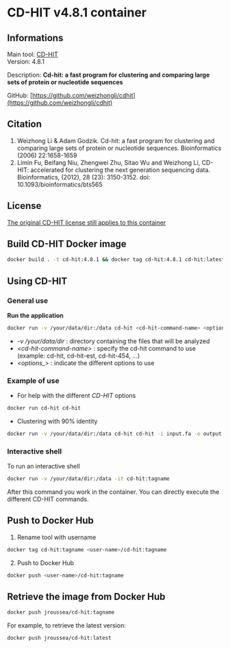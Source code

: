 # CD-HIT v4.8.1 container

## Informations

Main tool: [CD-HIT](https://sites.google.com/view/cd-hit) \
Version: 4.8.1

Description: **Cd-hit: a fast program for clustering and comparing large sets of protein or nucleotide sequences**

GitHub: [https://github.com/weizhongli/cdhit](https://github.com/weizhongli/cdhit) 

## Citation

1. Weizhong Li & Adam Godzik. Cd-hit: a fast program for clustering and comparing large sets of protein or nucleotide sequences. Bioinformatics (2006) 22:1658-1659 
2. Limin Fu, Beifang Niu, Zhengwei Zhu, Sitao Wu and Weizhong Li, CD-HIT: accelerated for clustering the next generation sequencing data. Bioinformatics, (2012), 28 (23): 3150-3152. doi: 10.1093/bioinformatics/bts565

## License

[The original CD-HIT license still applies to this container](https://github.com/weizhongli/cdhit/blob/master/license.txt)

## Build CD-HIT Docker image 

```bash
docker build . -t cd-hit:4.8.1 && docker tag cd-hit:4.8.1 cd-hit:latest
```

## Using CD-HIT

### General use

**Run the application**
```bash
docker run -v /your/data/dir:/data cd-hit <cd-hit-command-name> <options>
```
* *-v /your/data/dir* : directory containing the files that will be analyzed 
* *\<cd-hit-command-name\>* : specify the cd-hit command to use (example: cd-hit, cd-hit-est, cd-hit-454, ...) 
* *\<options_\>* : indicate the different options to use

### Example of use

* For help with the different *CD-HIT* options
```bash
docker run cd-hit cd-hit

```
* Clustering with 90% identity
```bash
docker run -v /your/data/dir:/data cd-hit cd-hit -i input.fa -o output -c 0.9 -n 5 -d 0
```

### Interactive shell

To run an interactive shell
```bash
docker run -v /your/data/dir:/data -it cd-hit:tagname
```
After this command you work in the container. You can directly execute the different CD-HIT commands.

## Push to Docker Hub
1. Rename tool with username
```bash
docker tag cd-hit:tagname <user-name>/cd-hit:tagname
```
2. Push to Docker Hub
```bash
docker push <user-name>/cd-hit:tagname
```

## Retrieve the image from Docker Hub

```bash
docker push jroussea/cd-hit:tagname
```
For example, to retrieve the latest version:
```bash
docker push jroussea/cd-hit:latest
```

